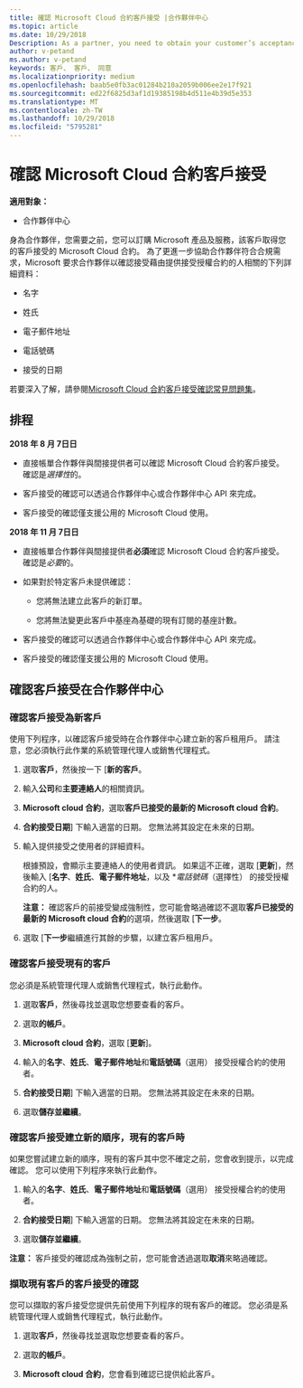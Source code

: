 ```yaml
---
title: 確認 Microsoft Cloud 合約客戶接受 |合作夥伴中心
ms.topic: article
ms.date: 10/29/2018
Description: As a partner, you need to obtain your customer’s acceptance of the Microsoft Cloud Agreement before you can order Microsoft products and services for that customer. To better help partners meet compliance requirements, Microsoft asks partners to confirm acceptance by providing certain details regarding the person who accepted the agreement.
author: v-petand
ms.author: v-petand
keywords: 客戶、 客戶、 同意
ms.localizationpriority: medium
ms.openlocfilehash: baab5e0fb3ac01284b210a2059b006ee2e17f921
ms.sourcegitcommit: ed22f6825d3af1d19385198b4d511e4b39d5e353
ms.translationtype: MT
ms.contentlocale: zh-TW
ms.lasthandoff: 10/29/2018
ms.locfileid: "5795281"
---
```

# <a name="confirm-customer-acceptance-of-the-microsoft-cloud-agreement"></a>確認 Microsoft Cloud 合約客戶接受

**適用對象：**
-  合作夥伴中心

身為合作夥伴，您需要之前，您可以訂購 Microsoft 產品及服務，該客戶取得您的客戶接受的 Microsoft Cloud 合約。 為了更進一步協助合作夥伴符合合規需求，Microsoft 要求合作夥伴以確認接受藉由提供接受授權合約的人相關的下列詳細資料： 

-   名字

-   姓氏

-   電子郵件地址

-   電話號碼

-   接受的日期

若要深入了解，請參閱[Microsoft Cloud 合約客戶接受確認常見問題集](https://docs.microsoft.com/en-us/partner-center/confirm-consent-faq)。

## <a name="schedule"></a>排程

**2018 年 8 月 7日日**

-   直接帳單合作夥伴與間接提供者可以確認 Microsoft Cloud 合約客戶接受。 確認是*選擇性*的。

-   客戶接受的確認可以透過合作夥伴中心或合作夥伴中心 API 來完成。

-   客戶接受的確認僅支援公用的 Microsoft Cloud 使用。


**2018 年 11 月 7日日**

-   直接帳單合作夥伴與間接提供者**必須**確認 Microsoft Cloud 合約客戶接受。 確認是*必要*的。

-   如果對於特定客戶未提供確認：

    -   您將無法建立此客戶的新訂單。

    -   您將無法變更此客戶中基座為基礎的現有訂閱的基座計數。

-   客戶接受的確認可以透過合作夥伴中心或合作夥伴中心 API 來完成。

-   客戶接受的確認僅支援公用的 Microsoft Cloud 使用。


## <a name="confirming-customer-acceptance-in-partner-center"></a>確認客戶接受在合作夥伴中心

### <a name="confirm-customer-acceptance-for-a-new-customer"></a>確認客戶接受為新客戶

使用下列程序，以確認客戶接受時在合作夥伴中心建立新的客戶租用戶。 請注意，您必須執行此作業的系統管理代理人或銷售代理程式。 
1.  選取**客戶**，然後按一下 [**新的客戶**。

2.  輸入**公司**和**主要連絡人**的相關資訊。

3.  **Microsoft cloud 合約**，選取**客戶已接受的最新的 Microsoft cloud 合約**。 

4.  **合約接受日期**] 下輸入適當的日期。 您無法將其設定在未來的日期。

5.  輸入提供接受之使用者的詳細資料。 

    根據預設，會顯示主要連絡人的使用者資訊。 如果這不正確，選取 [**更新**]，然後輸入 [**名字**、**姓氏**、**電子郵件地址**，以及 **電話號碼*（選擇性） 的接受授權合約的人。

    **注意：** 確認客戶的前接受變成強制性，您可能會略過確認不選取**客戶已接受的最新的 Microsoft cloud 合約**的選項，然後選取 [**下一步**。

6.  選取 [**下一步**繼續進行其餘的步驟，以建立客戶租用戶。

### <a name="confirm-customer-acceptance-for-an-existing-customer"></a>確認客戶接受現有的客戶

您必須是系統管理代理人或銷售代理程式，執行此動作。 

1.  選取**客戶**，然後尋找並選取您想要查看的客戶。 

2.  選取**的帳戶**。

3.  **Microsoft cloud 合約**，選取 [**更新**]。

4.  輸入的**名字**、**姓氏**、**電子郵件地址**和**電話號碼**（選用） 接受授權合約的使用者。

5.  **合約接受日期**] 下輸入適當的日期。 您無法將其設定在未來的日期。

6.  選取**儲存並繼續**。

### <a name="confirm-customer-acceptance-while-creating-new-order-for-an-existing-customer"></a>確認客戶接受建立新的順序，現有的客戶時

如果您嘗試建立新的順序，現有的客戶其中您不確定之前，您會收到提示，以完成確認。 您可以使用下列程序來執行此動作。 

1.  輸入的**名字**、**姓氏**、**電子郵件地址**和**電話號碼**（選用） 接受授權合約的使用者。

2.  **合約接受日期**] 下輸入適當的日期。 您無法將其設定在未來的日期。

3.  選取**儲存並繼續**。

**注意：** 客戶接受的確認成為強制之前，您可能會透過選取**取消**來略過確認。

### <a name="retrieve-confirmation-of-customer-acceptance-for-an-existing-customer"></a>擷取現有客戶的客戶接受的確認

您可以擷取的客戶接受您提供先前使用下列程序的現有客戶的確認。 您必須是系統管理代理人或銷售代理程式，執行此動作。 

1.  選取**客戶**，然後尋找並選取您想要查看的客戶。 

2.  選取**的帳戶**。

3.  **Microsoft cloud 合約**，您會看到確認已提供給此客戶。

